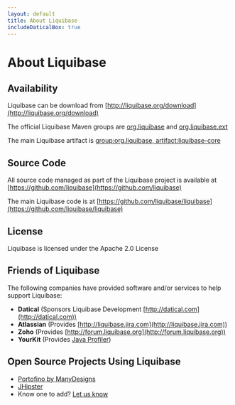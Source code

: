 ```yaml
---
layout: default
title: About Liquibase
includeDaticalBox: true
---
```


# About Liquibase #

## Availability ##

Liquibase can be download from [http://liquibase.org/download](http://liquibase.org/download)

The official Liquibase Maven groups are [org.liquibase](http://search.maven.org/#search%7Cga%7C1%7Cg%3A%22org.liquibase%22) and [org.liquibase.ext](http://search.maven.org/#search%7Cga%7C1%7Cg%3A%22org.liquibase.ext%22)

The main Liquibase artifact is [group:org.liquibase, artifact:liquibase-core](http://search.maven.org/#search%7Cga%7C1%7Ca%3A%22liquibase-core%22)

## Source Code ##

All source code managed as part of the Liquibase project is available at [https://github.com/liquibase](https://github.com/liquibase)

The main Liquibase code is at [https://github.com/liquibase/liquibase](https://github.com/liquibase/liquibase)

## License ##

Liquibase is licensed under the Apache 2.0 License

## Friends of Liquibase ##

The following companies have provided software and/or services to help support Liquibase:

- **Datical** (Sponsors Liquibase Development [http://datical.com](http://datical.com))
- **Atlassian** (Provides [http://liquibase.jira.com](http://liquibase.jira.com))
- **Zoho** (Provides [http://forum.liquibase.org](http://forum.liquibase.org))
- **YourKit** (Provides [Java Profiler](http://yourkit.com))


## Open Source Projects Using Liquibase ##
- [Portofino by ManyDesigns](http://portofino.manydesigns.com)
- [JHipster](https://jhipster.github.io/)
- Know one to add? [Let us know](/community)